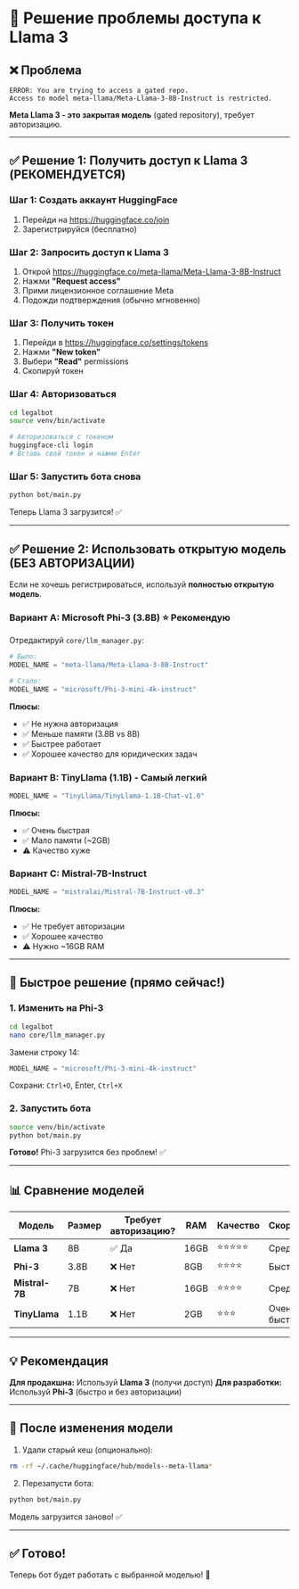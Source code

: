 # 🔧 Решение проблемы доступа к Llama 3

## ❌ Проблема

```
ERROR: You are trying to access a gated repo.
Access to model meta-llama/Meta-Llama-3-8B-Instruct is restricted.
```

**Meta Llama 3 - это закрытая модель** (gated repository), требует авторизацию.

---

## ✅ Решение 1: Получить доступ к Llama 3 (РЕКОМЕНДУЕТСЯ)

### Шаг 1: Создать аккаунт HuggingFace

1. Перейди на https://huggingface.co/join
2. Зарегистрируйся (бесплатно)

### Шаг 2: Запросить доступ к Llama 3

1. Открой https://huggingface.co/meta-llama/Meta-Llama-3-8B-Instruct
2. Нажми **"Request access"**
3. Прими лицензионное соглашение Meta
4. Подожди подтверждения (обычно мгновенно)

### Шаг 3: Получить токен

1. Перейди в https://huggingface.co/settings/tokens
2. Нажми **"New token"**
3. Выбери **"Read"** permissions
4. Скопируй токен

### Шаг 4: Авторизоваться

```bash
cd legalbot
source venv/bin/activate

# Авторизоваться с токеном
huggingface-cli login
# Вставь свой токен и нажми Enter
```

### Шаг 5: Запустить бота снова

```bash
python bot/main.py
```

Теперь Llama 3 загрузится! ✅

---

## ✅ Решение 2: Использовать открытую модель (БЕЗ АВТОРИЗАЦИИ)

Если не хочешь регистрироваться, используй **полностью открытую модель**.

### Вариант A: Microsoft Phi-3 (3.8B) ⭐ Рекомендую

Отредактируй `core/llm_manager.py`:

```python
# Было:
MODEL_NAME = "meta-llama/Meta-Llama-3-8B-Instruct"

# Стало:
MODEL_NAME = "microsoft/Phi-3-mini-4k-instruct"
```

**Плюсы:**
- ✅ Не нужна авторизация
- ✅ Меньше памяти (3.8B vs 8B)
- ✅ Быстрее работает
- ✅ Хорошее качество для юридических задач

### Вариант B: TinyLlama (1.1B) - Самый легкий

```python
MODEL_NAME = "TinyLlama/TinyLlama-1.1B-Chat-v1.0"
```

**Плюсы:**
- ✅ Очень быстрая
- ✅ Мало памяти (~2GB)
- ⚠️ Качество хуже

### Вариант C: Mistral-7B-Instruct

```python
MODEL_NAME = "mistralai/Mistral-7B-Instruct-v0.3"
```

**Плюсы:**
- ✅ Не требует авторизации
- ✅ Хорошее качество
- ⚠️ Нужно ~16GB RAM

---

## 🚀 Быстрое решение (прямо сейчас!)

### 1. Изменить на Phi-3

```bash
cd legalbot
nano core/llm_manager.py
```

Замени строку 14:
```python
MODEL_NAME = "microsoft/Phi-3-mini-4k-instruct"
```

Сохрани: `Ctrl+O`, Enter, `Ctrl+X`

### 2. Запустить бота

```bash
source venv/bin/activate
python bot/main.py
```

**Готово!** Phi-3 загрузится без проблем! ✅

---

## 📊 Сравнение моделей

| Модель | Размер | Требует авторизацию? | RAM | Качество | Скорость |
|--------|--------|---------------------|-----|----------|----------|
| **Llama 3** | 8B | ✅ Да | 16GB | ⭐⭐⭐⭐⭐ | Средняя |
| **Phi-3** | 3.8B | ❌ Нет | 8GB | ⭐⭐⭐⭐ | Быстрая |
| **Mistral-7B** | 7B | ❌ Нет | 16GB | ⭐⭐⭐⭐ | Средняя |
| **TinyLlama** | 1.1B | ❌ Нет | 2GB | ⭐⭐⭐ | Очень быстрая |

---

## 💡 Рекомендация

**Для продакшна:** Используй **Llama 3** (получи доступ)
**Для разработки:** Используй **Phi-3** (быстро и без авторизации)

---

## 🔄 После изменения модели

1. Удали старый кеш (опционально):
```bash
rm -rf ~/.cache/huggingface/hub/models--meta-llama*
```

2. Перезапусти бота:
```bash
python bot/main.py
```

Модель загрузится заново! ✅

---

## ✅ Готово!

Теперь бот будет работать с выбранной моделью! 🚀

